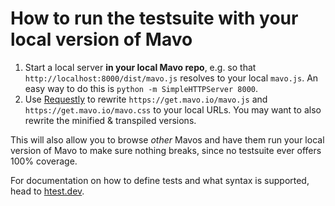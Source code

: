 # How to run the testsuite with your local version of Mavo

1. Start a local server **in your local Mavo repo**, e.g. so that `http://localhost:8000/dist/mavo.js` resolves to your local `mavo.js`. An easy way to do this is `python -m SimpleHTTPServer 8000`.
2. Use [Requestly](https://www.requestly.in/) to rewrite `https://get.mavo.io/mavo.js` and `https://get.mavo.io/mavo.css` to your local URLs. You may want to also rewrite the minified & transpiled versions.

This will also allow you to browse *other* Mavos and have them run your local version of Mavo to make sure nothing breaks, since no testsuite ever offers 100% coverage.

For documentation on how to define tests and what syntax is supported, head to [htest.dev](https://htest.dev/).
